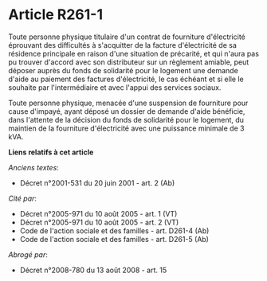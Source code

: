 # Article R261-1

Toute personne physique titulaire d'un contrat de fourniture d'électricité éprouvant des difficultés à s'acquitter de la
facture d'électricité de sa résidence principale en raison d'une situation de précarité, et qui n'aura pas pu trouver
d'accord avec son distributeur sur un règlement amiable, peut déposer auprès du fonds de solidarité pour le logement une
demande d'aide au paiement des factures d'électricité, le cas échéant et si elle le souhaite par l'intermédiaire et avec
l'appui des services sociaux.

Toute personne physique, menacée d'une suspension de fourniture pour cause d'impayé, ayant déposé un dossier de demande
d'aide bénéficie, dans l'attente de la décision du fonds de solidarité pour le logement, du maintien de la fourniture
d'électricité avec une puissance minimale de 3 kVA.

**Liens relatifs à cet article**

_Anciens textes_:

  - Décret n°2001-531 du 20 juin 2001 - art. 2 (Ab)

_Cité par_:

  - Décret n°2005-971 du 10 août 2005 - art. 1 (VT)
  - Décret n°2005-971 du 10 août 2005 - art. 2 (VT)
  - Code de l'action sociale et des familles - art. D261-4 (Ab)
  - Code de l'action sociale et des familles - art. D261-5 (Ab)

_Abrogé par_:

  - Décret n°2008-780 du 13 août 2008 - art. 15
